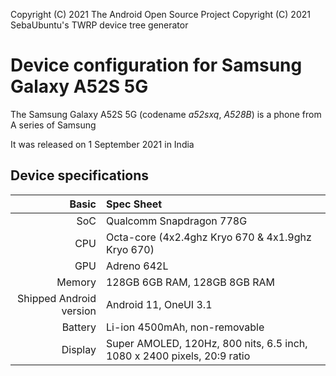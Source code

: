 Copyright (C) 2021 The Android Open Source Project
Copyright (C) 2021 SebaUbuntu's TWRP device tree generator

Device configuration for Samsung Galaxy A52S 5G
===============================================
The Samsung Galaxy A52S 5G (codename _a52sxq_, _A528B_) is a phone from A series of Samsung

It was released on 1 September 2021 in India

## Device specifications

Basic    | Spec Sheet
--------:|:----------------------
SoC      | Qualcomm Snapdragon 778G
CPU      | Octa-core (4x2.4ghz Kryo 670 & 4x1.9ghz Kryo 670)
GPU      | Adreno 642L
Memory   | 128GB 6GB RAM, 128GB 8GB RAM
Shipped Android version | Android 11, OneUI 3.1
Battery  | Li-ion 4500mAh, non-removable
Display  | Super AMOLED, 120Hz, 800 nits, 6.5 inch, 1080 x 2400 pixels, 20:9 ratio

